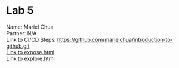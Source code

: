 # Lab 5
Name: Mariel Chua\
Partner: N/A\
Link to CI/CD Steps: https://github.com/marielchua/introduction-to-github.git \
[Link to expose.html](/expose.html) \
[Link to explore.html](/explore.html)
